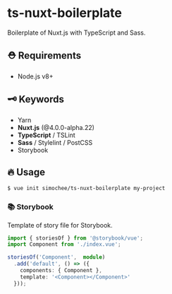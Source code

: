 # ts-nuxt-boilerplate

Boilerplate of Nuxt.js with TypeScript and Sass.

## ⛑ Requirements

* Node.js v8+

## 🗝 Keywords

* Yarn
* **Nuxt.js** (@4.0.0-alpha.22)
* **TypeScript** / TSLint
* **Sass** / Stylelint / PostCSS
* Storybook

## 🔥 Usage

```sh
$ vue init simochee/ts-nuxt-boilerplate my-project
```

### 📚 Storybook

Template of story file for Storybook.

```ts
import { storiesOf } from '@storybook/vue';
import Component from './index.vue';

storiesOf('Component',  module)
  .add('default', () => ({
    components: { Component },
    template: '<Component></Component>'
  }));
```

<!--

## 🔰 Install

### Node.js

下記より **Node.js LTS (>=v8+)** をインストールしてください

> https://nodejs.org/ja

### Yarn

Node.jsのパッケージマネージャー *Yarn* をインストールします

（`npm`はNode.jsに付属するパッケージマネージャーです）

```
$ npm install -g yarn
```

### NPM Packages

本プロジェクトに必要なNPMパッケージをインストールします

```
$ yarn
```

## 🔥 Usage

### Start Dev Server

開発サーバーを起動します

```
$ yarn start
```

http://localhost:4300 で開発サーバーが起動します

### Start API Mock Server

ローカルでの開発時には開発サーバーと一緒にAPIのモックサーバーを起動してください

```
$yarn mock
```

## 📦 Production Build

本番環境向けのビルドを行います

```
$ yarn prod
```

`/dist` 以下に本番向けにビルドされたファイルが出力されます

## 🌴 Directory Structure

```

```
